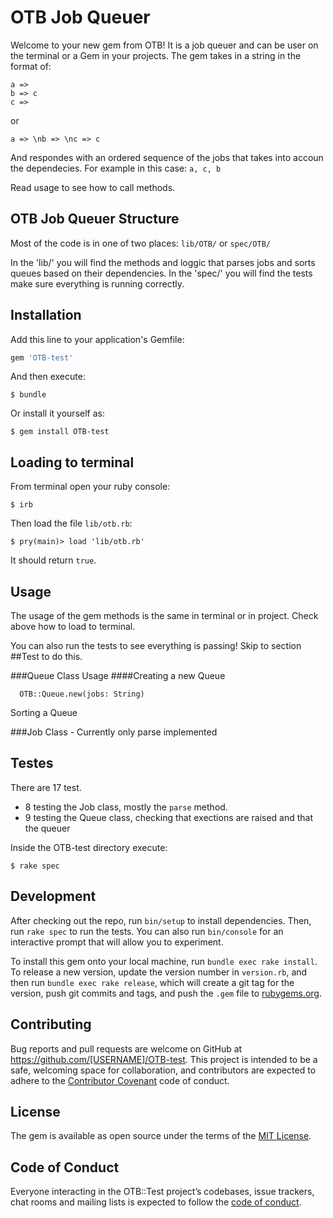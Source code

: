 # OTB Job Queuer

Welcome to your new gem from OTB! It is a job queuer and can be user on the terminal or a Gem in your projects.
The gem takes in a string in the format of:
```
a =>
b => c
c =>
```
or
```
a => \nb => \nc => c
```
And respondes with an ordered sequence of the jobs that takes into accoun the dependecies. For example in this case:  `a, c, b`

Read usage to see how to call methods.

## OTB Job Queuer Structure

Most of the code is in one of two places:
 `lib/OTB/`
 or
`spec/OTB/`

In the 'lib/' you will find the methods and loggic that parses jobs and sorts queues based on their dependencies.
In the 'spec/' you will find the tests make sure everything is running correctly.

## Installation

Add this line to your application's Gemfile:

```ruby
gem 'OTB-test'
```

And then execute:

    $ bundle

Or install it yourself as:

    $ gem install OTB-test

## Loading to terminal

From terminal open your ruby console:

    $ irb

Then load the file `lib/otb.rb`:

    $ pry(main)> load 'lib/otb.rb'

It should return `true`.

## Usage

The usage of the gem methods is the same in terminal or in project. Check above how to load to terminal.

You can also run the tests to see everything is passing! Skip to section ##Test to do this.

###Queue Class Usage
####Creating a new Queue

```
  OTB::Queue.new(jobs: String)
```

Sorting a Queue

###Job Class - Currently only parse implemented



## Testes

There are 17 test.
 - 8 testing the Job class, mostly the `parse` method.
 - 9 testing the Queue class, checking that exections are raised and that the queuer

Inside the OTB-test directory execute:

    $ rake spec

## Development

After checking out the repo, run `bin/setup` to install dependencies. Then, run `rake spec` to run the tests. You can also run `bin/console` for an interactive prompt that will allow you to experiment.

To install this gem onto your local machine, run `bundle exec rake install`. To release a new version, update the version number in `version.rb`, and then run `bundle exec rake release`, which will create a git tag for the version, push git commits and tags, and push the `.gem` file to [rubygems.org](https://rubygems.org).

## Contributing

Bug reports and pull requests are welcome on GitHub at https://github.com/[USERNAME]/OTB-test. This project is intended to be a safe, welcoming space for collaboration, and contributors are expected to adhere to the [Contributor Covenant](http://contributor-covenant.org) code of conduct.

## License

The gem is available as open source under the terms of the [MIT License](https://opensource.org/licenses/MIT).

## Code of Conduct

Everyone interacting in the OTB::Test project’s codebases, issue trackers, chat rooms and mailing lists is expected to follow the [code of conduct](https://github.com/[USERNAME]/OTB-test/blob/master/CODE_OF_CONDUCT.md).
